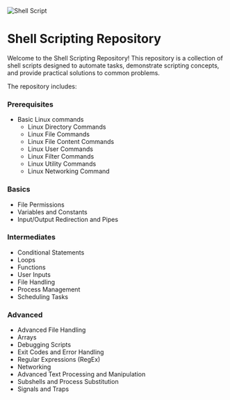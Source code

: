 ![Shell Script](https://runcode-app-public.s3.amazonaws.com/images/bash-shell-script-online-editor-compiler.original.png)
# Shell Scripting Repository

Welcome to the Shell Scripting Repository! This repository is a collection of shell scripts designed to automate tasks, demonstrate scripting concepts, and provide practical solutions to common problems.

The repository includes:

### Prerequisites
- Basic Linux commands
    - Linux Directory Commands
    - Linux File Commands
    - Linux File Content Commands
    - Linux User Commands
    - Linux Filter Commands
    - Linux Utility Commands
    - Linux Networking Command

### Basics
- File Permissions
- Variables and Constants
- Input/Output Redirection and Pipes

### Intermediates
- Conditional Statements
- Loops
- Functions
- User Inputs
- File Handling
- Process Management
- Scheduling Tasks

### Advanced 
- Advanced File Handling
- Arrays
- Debugging Scripts
- Exit Codes and Error Handling
- Regular Expressions (RegEx)
- Networking
- Advanced Text Processing and Manipulation
- Subshells and Process Substitution
- Signals and Traps
